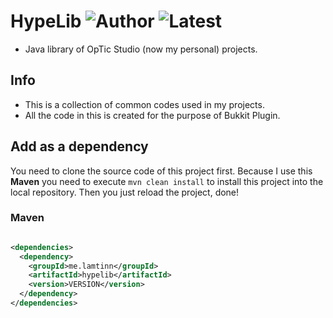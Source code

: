 # HypeLib ![Author](https://img.shields.io/badge/author-lamtinn-0083B0) ![Latest](https://img.shields.io/badge/latest_version-v1.1.0-0082c8)

- Java library of OpTic Studio (now my personal) projects.

## Info

* This is a collection of common codes used in my projects.
* All the code in this is created for the purpose of Bukkit Plugin.

## Add as a dependency
You need to clone the source code of this project first. Because I use this **Maven** you need to execute `mvn clean install` to install this project into the local repository. Then you just reload the project, done!
### Maven

```xml

<dependencies>
  <dependency>
    <groupId>me.lamtinn</groupId>
    <artifactId>hypelib</artifactId>
    <version>VERSION</version>
  </dependency>
</dependencies>
```
